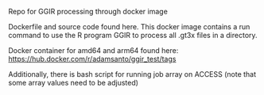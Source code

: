 Repo for GGIR processing through docker image

Dockerfile and source code found here. This docker image contains a run command to use the R program GGIR to process all .gt3x files in a directory.

Docker container for amd64 and arm64 found here: https://hub.docker.com/r/adamsanto/ggir_test/tags

Additionally, there is bash script for running job array on ACCESS (note that some array values need to be adjusted)
